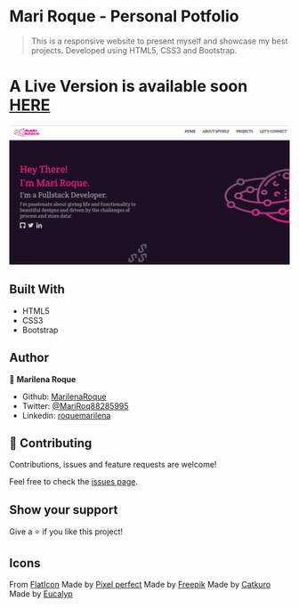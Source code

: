 # Mari Roque - Personal Potfolio

> This is a responsive website to present myself and showcase my best projects. Developed using HTML5, CSS3 and Bootstrap.


# A Live Version is available soon [HERE](https://mariroqueproject.com)

![Timeline View](./assets/images/screenshot.png)



## Built With

- HTML5
- CSS3
- Bootstrap


## Author

👤 **Marilena Roque**

- Github: [MarilenaRoque](https://github.com/MarilenaRoque)
- Twitter: [@MariRoq88285995](https://twitter.com/MariRoq88285995)
- Linkedin: [roquemarilena](https://www.linkedin.com/in/roquemarilena/)



## 🤝 Contributing

Contributions, issues and feature requests are welcome!

Feel free to check the [issues page](issues/).

## Show your support

Give a ⭐️ if you like this project!

## Icons
From [FlatIcon](https://www.flaticon.com/)
Made by [Pixel perfect](https://www.flaticon.com/br/autores/pixel-perfect)
Made by [Freepik](https://www.flaticon.com/br/autores/freepik)
Made by [Catkuro](https://www.flaticon.com/br/autores/catkuro)
Made by [Eucalyp](https://www.flaticon.com/br/autores/eucalyp)





